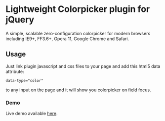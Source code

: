 # Lightweight Colorpicker plugin for jQuery

A simple, scalable zero-configuration colorpicker for modern browsers
including IE9+, FF3.6+, Opera 11, Google Chrome and Safari.

## Usage

Just link plugin javascript and css files to your page and add this html5 data attribute:
  
    data-type="color"

to any input on the page and it will show you colorpicker on field focus.

### Demo

Live demo available [here](http://kubyshkin.ru/samples/colorpicker/).